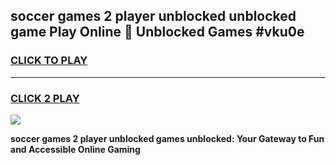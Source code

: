 
## soccer games 2 player unblocked unblocked game Play Online 👋 Unblocked Games #vku0e
<h3>
<a href="https://premium.freeplayer.one?title=soccer_games_2_player_unblocked&ref=21F">CLICK TO PLAY</a></h3>
<hr>

<h3>
<a href="https://premium.freeplayer.one?title=soccer_games_2_player_unblocked&ref=21F">CLICK 2 PLAY</a>
  
</h3>

<a href="https://premium.freeplayer.one?title=soccer_games_2_player_unblocked&ref=21F/"><img src="https://clearcache.store/games.png"></a>


**soccer games 2 player unblocked games unblocked: Your Gateway to Fun and Accessible Online Gaming**
